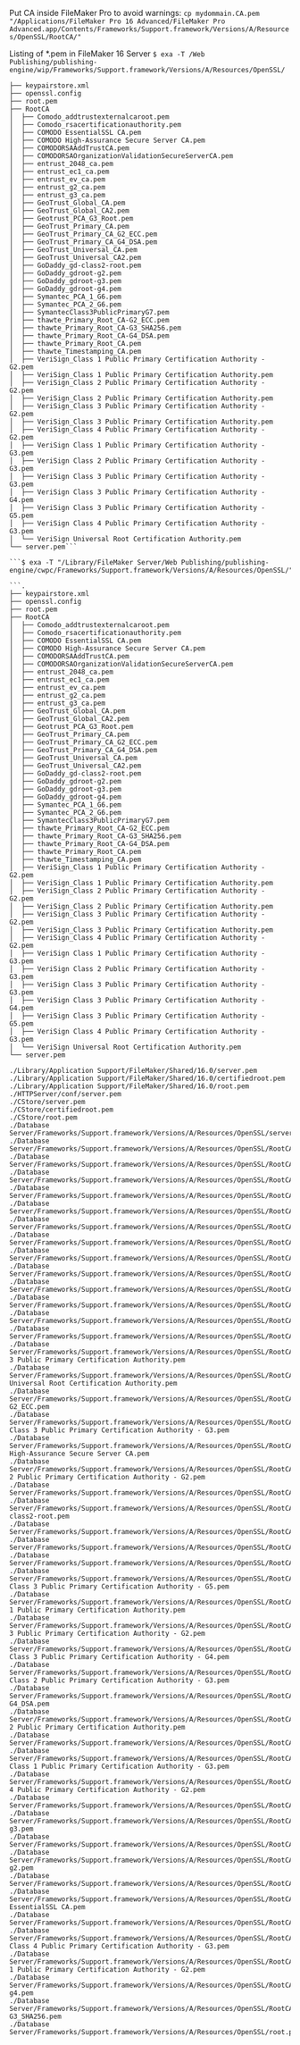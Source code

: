 Put CA inside FileMaker Pro to avoid warnings: `cp mydommain.CA.pem "/Applications/FileMaker Pro 16 Advanced/FileMaker Pro Advanced.app/Contents/Frameworks/Support.framework/Versions/A/Resources/OpenSSL/RootCA/"`

Listing of *.pem in FileMaker 16 Server
```$ exa -T /Web Publishing/publishing-engine/wip/Frameworks/Support.framework/Versions/A/Resources/OpenSSL/```
```.
├── keypairstore.xml
├── openssl.config
├── root.pem
├── RootCA
│  ├── Comodo_addtrustexternalcaroot.pem
│  ├── Comodo_rsacertificationauthority.pem
│  ├── COMODO EssentialSSL CA.pem
│  ├── COMODO High-Assurance Secure Server CA.pem
│  ├── COMODORSAAddTrustCA.pem
│  ├── COMODORSAOrganizationValidationSecureServerCA.pem
│  ├── entrust_2048_ca.pem
│  ├── entrust_ec1_ca.pem
│  ├── entrust_ev_ca.pem
│  ├── entrust_g2_ca.pem
│  ├── entrust_g3_ca.pem
│  ├── GeoTrust_Global_CA.pem
│  ├── GeoTrust_Global_CA2.pem
│  ├── Geotrust_PCA_G3_Root.pem
│  ├── GeoTrust_Primary_CA.pem
│  ├── GeoTrust_Primary_CA_G2_ECC.pem
│  ├── GeoTrust_Primary_CA_G4_DSA.pem
│  ├── GeoTrust_Universal_CA.pem
│  ├── GeoTrust_Universal_CA2.pem
│  ├── GoDaddy_gd-class2-root.pem
│  ├── GoDaddy_gdroot-g2.pem
│  ├── GoDaddy_gdroot-g3.pem
│  ├── GoDaddy_gdroot-g4.pem
│  ├── Symantec_PCA_1_G6.pem
│  ├── Symantec_PCA_2_G6.pem
│  ├── SymantecClass3PublicPrimaryG7.pem
│  ├── thawte_Primary_Root_CA-G2_ECC.pem
│  ├── thawte_Primary_Root_CA-G3_SHA256.pem
│  ├── thawte_Primary_Root_CA-G4_DSA.pem
│  ├── thawte_Primary_Root_CA.pem
│  ├── thawte_Timestamping_CA.pem
│  ├── VeriSign_Class 1 Public Primary Certification Authority - G2.pem
│  ├── VeriSign_Class 1 Public Primary Certification Authority.pem
│  ├── VeriSign_Class 2 Public Primary Certification Authority - G2.pem
│  ├── VeriSign_Class 2 Public Primary Certification Authority.pem
│  ├── VeriSign_Class 3 Public Primary Certification Authority - G2.pem
│  ├── VeriSign_Class 3 Public Primary Certification Authority.pem
│  ├── VeriSign_Class 4 Public Primary Certification Authority - G2.pem
│  ├── VeriSign Class 1 Public Primary Certification Authority - G3.pem
│  ├── VeriSign Class 2 Public Primary Certification Authority - G3.pem
│  ├── VeriSign Class 3 Public Primary Certification Authority - G3.pem
│  ├── VeriSign Class 3 Public Primary Certification Authority - G4.pem
│  ├── VeriSign Class 3 Public Primary Certification Authority - G5.pem
│  ├── VeriSign Class 4 Public Primary Certification Authority - G3.pem
│  └── VeriSign Universal Root Certification Authority.pem
└── server.pem```

```$ exa -T "/Library/FileMaker Server/Web Publishing/publishing-engine/cwpc/Frameworks/Support.framework/Versions/A/Resources/OpenSSL/"```

```.
├── keypairstore.xml
├── openssl.config
├── root.pem
├── RootCA
│  ├── Comodo_addtrustexternalcaroot.pem
│  ├── Comodo_rsacertificationauthority.pem
│  ├── COMODO EssentialSSL CA.pem
│  ├── COMODO High-Assurance Secure Server CA.pem
│  ├── COMODORSAAddTrustCA.pem
│  ├── COMODORSAOrganizationValidationSecureServerCA.pem
│  ├── entrust_2048_ca.pem
│  ├── entrust_ec1_ca.pem
│  ├── entrust_ev_ca.pem
│  ├── entrust_g2_ca.pem
│  ├── entrust_g3_ca.pem
│  ├── GeoTrust_Global_CA.pem
│  ├── GeoTrust_Global_CA2.pem
│  ├── Geotrust_PCA_G3_Root.pem
│  ├── GeoTrust_Primary_CA.pem
│  ├── GeoTrust_Primary_CA_G2_ECC.pem
│  ├── GeoTrust_Primary_CA_G4_DSA.pem
│  ├── GeoTrust_Universal_CA.pem
│  ├── GeoTrust_Universal_CA2.pem
│  ├── GoDaddy_gd-class2-root.pem
│  ├── GoDaddy_gdroot-g2.pem
│  ├── GoDaddy_gdroot-g3.pem
│  ├── GoDaddy_gdroot-g4.pem
│  ├── Symantec_PCA_1_G6.pem
│  ├── Symantec_PCA_2_G6.pem
│  ├── SymantecClass3PublicPrimaryG7.pem
│  ├── thawte_Primary_Root_CA-G2_ECC.pem
│  ├── thawte_Primary_Root_CA-G3_SHA256.pem
│  ├── thawte_Primary_Root_CA-G4_DSA.pem
│  ├── thawte_Primary_Root_CA.pem
│  ├── thawte_Timestamping_CA.pem
│  ├── VeriSign_Class 1 Public Primary Certification Authority - G2.pem
│  ├── VeriSign_Class 1 Public Primary Certification Authority.pem
│  ├── VeriSign_Class 2 Public Primary Certification Authority - G2.pem
│  ├── VeriSign_Class 2 Public Primary Certification Authority.pem
│  ├── VeriSign_Class 3 Public Primary Certification Authority - G2.pem
│  ├── VeriSign_Class 3 Public Primary Certification Authority.pem
│  ├── VeriSign_Class 4 Public Primary Certification Authority - G2.pem
│  ├── VeriSign Class 1 Public Primary Certification Authority - G3.pem
│  ├── VeriSign Class 2 Public Primary Certification Authority - G3.pem
│  ├── VeriSign Class 3 Public Primary Certification Authority - G3.pem
│  ├── VeriSign Class 3 Public Primary Certification Authority - G4.pem
│  ├── VeriSign Class 3 Public Primary Certification Authority - G5.pem
│  ├── VeriSign Class 4 Public Primary Certification Authority - G3.pem
│  └── VeriSign Universal Root Certification Authority.pem
└── server.pem

./Library/Application Support/FileMaker/Shared/16.0/server.pem
./Library/Application Support/FileMaker/Shared/16.0/certifiedroot.pem
./Library/Application Support/FileMaker/Shared/16.0/root.pem
./HTTPServer/conf/server.pem
./CStore/server.pem
./CStore/certifiedroot.pem
./CStore/root.pem
./Database Server/Frameworks/Support.framework/Versions/A/Resources/OpenSSL/server.pem
./Database Server/Frameworks/Support.framework/Versions/A/Resources/OpenSSL/RootCA/GeoTrust_Global_CA.pem
./Database Server/Frameworks/Support.framework/Versions/A/Resources/OpenSSL/RootCA/Comodo_addtrustexternalcaroot.pem
./Database Server/Frameworks/Support.framework/Versions/A/Resources/OpenSSL/RootCA/SymantecClass3PublicPrimaryG7.pem
./Database Server/Frameworks/Support.framework/Versions/A/Resources/OpenSSL/RootCA/GeoTrust_Primary_CA_G2_ECC.pem
./Database Server/Frameworks/Support.framework/Versions/A/Resources/OpenSSL/RootCA/entrust_ec1_ca.pem
./Database Server/Frameworks/Support.framework/Versions/A/Resources/OpenSSL/RootCA/entrust_g2_ca.pem
./Database Server/Frameworks/Support.framework/Versions/A/Resources/OpenSSL/RootCA/Geotrust_PCA_G3_Root.pem
./Database Server/Frameworks/Support.framework/Versions/A/Resources/OpenSSL/RootCA/Symantec_PCA_2_G6.pem
./Database Server/Frameworks/Support.framework/Versions/A/Resources/OpenSSL/RootCA/thawte_Timestamping_CA.pem
./Database Server/Frameworks/Support.framework/Versions/A/Resources/OpenSSL/RootCA/GeoTrust_Primary_CA_G4_DSA.pem
./Database Server/Frameworks/Support.framework/Versions/A/Resources/OpenSSL/RootCA/GeoTrust_Universal_CA2.pem
./Database Server/Frameworks/Support.framework/Versions/A/Resources/OpenSSL/RootCA/GeoTrust_Primary_CA.pem
./Database Server/Frameworks/Support.framework/Versions/A/Resources/OpenSSL/RootCA/entrust_ev_ca.pem
./Database Server/Frameworks/Support.framework/Versions/A/Resources/OpenSSL/RootCA/VeriSign_Class 3 Public Primary Certification Authority.pem
./Database Server/Frameworks/Support.framework/Versions/A/Resources/OpenSSL/RootCA/VeriSign Universal Root Certification Authority.pem
./Database Server/Frameworks/Support.framework/Versions/A/Resources/OpenSSL/RootCA/thawte_Primary_Root_CA-G2_ECC.pem
./Database Server/Frameworks/Support.framework/Versions/A/Resources/OpenSSL/RootCA/VeriSign Class 3 Public Primary Certification Authority - G3.pem
./Database Server/Frameworks/Support.framework/Versions/A/Resources/OpenSSL/RootCA/COMODO High-Assurance Secure Server CA.pem
./Database Server/Frameworks/Support.framework/Versions/A/Resources/OpenSSL/RootCA/VeriSign_Class 2 Public Primary Certification Authority - G2.pem
./Database Server/Frameworks/Support.framework/Versions/A/Resources/OpenSSL/RootCA/COMODORSAAddTrustCA.pem
./Database Server/Frameworks/Support.framework/Versions/A/Resources/OpenSSL/RootCA/GoDaddy_gd-class2-root.pem
./Database Server/Frameworks/Support.framework/Versions/A/Resources/OpenSSL/RootCA/entrust_2048_ca.pem
./Database Server/Frameworks/Support.framework/Versions/A/Resources/OpenSSL/RootCA/entrust_g3_ca.pem
./Database Server/Frameworks/Support.framework/Versions/A/Resources/OpenSSL/RootCA/Comodo_rsacertificationauthority.pem
./Database Server/Frameworks/Support.framework/Versions/A/Resources/OpenSSL/RootCA/VeriSign Class 3 Public Primary Certification Authority - G5.pem
./Database Server/Frameworks/Support.framework/Versions/A/Resources/OpenSSL/RootCA/VeriSign_Class 1 Public Primary Certification Authority.pem
./Database Server/Frameworks/Support.framework/Versions/A/Resources/OpenSSL/RootCA/VeriSign_Class 3 Public Primary Certification Authority - G2.pem
./Database Server/Frameworks/Support.framework/Versions/A/Resources/OpenSSL/RootCA/VeriSign Class 3 Public Primary Certification Authority - G4.pem
./Database Server/Frameworks/Support.framework/Versions/A/Resources/OpenSSL/RootCA/VeriSign Class 2 Public Primary Certification Authority - G3.pem
./Database Server/Frameworks/Support.framework/Versions/A/Resources/OpenSSL/RootCA/thawte_Primary_Root_CA-G4_DSA.pem
./Database Server/Frameworks/Support.framework/Versions/A/Resources/OpenSSL/RootCA/VeriSign_Class 2 Public Primary Certification Authority.pem
./Database Server/Frameworks/Support.framework/Versions/A/Resources/OpenSSL/RootCA/GeoTrust_Global_CA2.pem
./Database Server/Frameworks/Support.framework/Versions/A/Resources/OpenSSL/RootCA/VeriSign Class 1 Public Primary Certification Authority - G3.pem
./Database Server/Frameworks/Support.framework/Versions/A/Resources/OpenSSL/RootCA/VeriSign_Class 4 Public Primary Certification Authority - G2.pem
./Database Server/Frameworks/Support.framework/Versions/A/Resources/OpenSSL/RootCA/GeoTrust_Universal_CA.pem
./Database Server/Frameworks/Support.framework/Versions/A/Resources/OpenSSL/RootCA/GoDaddy_gdroot-g3.pem
./Database Server/Frameworks/Support.framework/Versions/A/Resources/OpenSSL/RootCA/thawte_Primary_Root_CA.pem
./Database Server/Frameworks/Support.framework/Versions/A/Resources/OpenSSL/RootCA/GoDaddy_gdroot-g2.pem
./Database Server/Frameworks/Support.framework/Versions/A/Resources/OpenSSL/RootCA/COMODORSAOrganizationValidationSecureServerCA.pem
./Database Server/Frameworks/Support.framework/Versions/A/Resources/OpenSSL/RootCA/COMODO EssentialSSL CA.pem
./Database Server/Frameworks/Support.framework/Versions/A/Resources/OpenSSL/RootCA/Symantec_PCA_1_G6.pem
./Database Server/Frameworks/Support.framework/Versions/A/Resources/OpenSSL/RootCA/VeriSign Class 4 Public Primary Certification Authority - G3.pem
./Database Server/Frameworks/Support.framework/Versions/A/Resources/OpenSSL/RootCA/VeriSign_Class 1 Public Primary Certification Authority - G2.pem
./Database Server/Frameworks/Support.framework/Versions/A/Resources/OpenSSL/RootCA/GoDaddy_gdroot-g4.pem
./Database Server/Frameworks/Support.framework/Versions/A/Resources/OpenSSL/RootCA/thawte_Primary_Root_CA-G3_SHA256.pem
./Database Server/Frameworks/Support.framework/Versions/A/Resources/OpenSSL/root.pem
```
